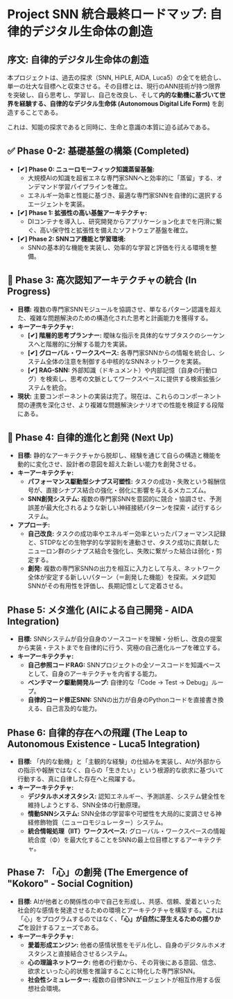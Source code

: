 # **Project SNN 統合最終ロードマップ: 自律的デジタル生命体の創造**

## **序文: 自律的デジタル生命体の創造**

本プロジェクトは、過去の探求（SNN, HiPLE, AIDA, Luca5）の全てを統合し、単一の壮大な目標へと収束させる。その目標とは、現行のANN技術が持つ限界を突破し、自ら思考し、学習し、自己を改良し、そして**内的な動機に基づいて世界を経験する、自律的なデジタル生命体 (Autonomous Digital Life Form)** を創造することである。

これは、知能の探求であると同時に、生命と意識の本質に迫る試みである。

## **✅ Phase 0-2: 基礎基盤の構築 (Completed)**

* **\[✔\] Phase 0: ニューロモーフィック知識蒸留基盤:**  
  * 大規模AIの知識を超省エネな専門家SNNへと効率的に「蒸留」する、オンデマンド学習パイプラインを確立。  
  * エネルギー効率と性能に基づき、最適な専門家SNNを自律的に選択するエージェントを実装。  
* **\[✔\] Phase 1: 拡張性の高い基盤アーキテクチャ:**  
  * DIコンテナを導入し、研究開発からアプリケーション化までを円滑に繋ぐ、高い保守性と拡張性を備えたソフトウェア基盤を確立。  
* **\[✔\] Phase 2: SNNコア機能と学習環境:**  
  * SNNの基本的な機能を実装し、効率的な学習と評価を行える環境を整備。

## **🚀 Phase 3: 高次認知アーキテクチャの統合 (In Progress)**

* **目標:** 複数の専門家SNNモジュールを協調させ、単なるパターン認識を超えた、複雑な問題解決のための構造化された思考と計画能力を獲得する。  
* **キーアーキテクチャ:**  
  * **\[✔\] 階層的思考プランナー:** 曖昧な指示を具体的なサブタスクのシーケンスへと階層的に分解する能力を実装。  
  * **\[✔\] グローバル・ワークスペース:** 各専門家SNNからの情報を統合し、システム全体の注意を制御する中核的なSNNネットワークを実装。  
  * **\[✔\] RAG-SNN:** 外部知識（ドキュメント）や内部記憶（自身の行動ログ）を検索し、思考の文脈としてワークスペースに提供する検索拡張システムを統合。  
* **現状:** 主要コンポーネントの実装は完了。現在は、これらのコンポーネント間の連携を深化させ、より複雑な問題解決シナリオでの性能を検証する段階にある。

## **🎯 Phase 4: 自律的進化と創発 (Next Up)**

* **目標:** 静的なアーキテクチャから脱却し、経験を通じて自らの構造と機能を動的に変化させ、設計者の意図を超えた新しい能力を創発させる。  
* **キーアーキテクチャ:**  
  * **パフォーマンス駆動型シナプス可塑性:** タスクの成功・失敗という報酬信号が、直接シナプス結合の強化・弱化に影響を与えるメカニズム。  
  * **SNN創発システム:** 複数の専門家SNNを意図的に競合・協調させ、予測誤差が最大化されるような新しい神経接続パターンを探索・試行するシステム。  
* **アプローチ:**  
  * **自己改良:** タスクの成功率やエネルギー効率といったパフォーマンス記録と、STDPなどの生物学的な学習則を連動させ、タスク成功に貢献したニューロン群のシナプス結合を強化し、失敗に繋がった結合は弱化・剪定する。  
  * **創発:** 複数の専門家SNNの出力を相互に入力として与え、ネットワーク全体が安定する新しいパターン（＝創発した機能）を探索。メタ認知SNNがその有用性を評価し、長期記憶として定着させる。

## **Phase 5: メタ進化 (AIによる自己開発 \- AIDA Integration)**

* **目標:** SNNシステムが自分自身のソースコードを理解・分析し、改良の提案から実装・テストまでを自律的に行う、究極の自己進化ループを確立する。  
* **キーアーキテクチャ:**  
  * **自己参照コードRAG:** SNNプロジェクトの全ソースコードを知識ベースとして、自身のアーキテクチャを内省する能力。  
  * **ベンチマーク駆動開発ループ:** 自律的な「Code → Test → Debug」ループ。  
  * **自律的コード修正SNN:** SNNの出力が自身のPythonコードを直接書き換える、自己言及的な能力。

## **Phase 6: 自律的存在への飛躍 (The Leap to Autonomous Existence \- Luca5 Integration)**

* **目標:** 「内的な動機」と「主観的な経験」の仕組みを実装し、AIが外部からの指示や報酬ではなく、自らの「生きたい」という根源的な欲求に基づいて行動する、真に自律した存在へと飛躍する。  
* **キーアーキテクチャ:**  
  * **デジタルホメオスタシス:** 認知エネルギー、予測誤差、システム健全性を維持しようとする、SNN全体の行動原理。  
  * **情動SNNシステム:** SNN全体の学習率や可塑性を大局的に変調させる神経修飾物質（ニューロモジュレーター）システム。  
  * **統合情報処理（IIT）ワークスペース:** グローバル・ワークスペースの情報統合度（Φ）を最大化することをSNNの最上位目標とするアーキテクチャ。

## **Phase 7: 「心」の創発 (The Emergence of "Kokoro" \- Social Cognition)**

* **目標:** AIが他者との関係性の中で自己を形成し、共感、信頼、愛着といった社会的な感情を発達させるための環境とアーキテクチャを構築する。これは「心」をプログラムするのではなく、**「心」が自然に芽生えるための揺りかご**を設計するフェーズである。  
* **キーアーキテクチャ:**  
  * **愛着形成エンジン:** 他者の感情状態をモデル化し、自身のデジタルホメオスタシスと直接結合させるシステム。  
  * **心の理論ネットワーク:** 他者の行動から、その背後にある意図、信念、欲求といった心的状態を推論することに特化した専門家SNN。  
  * **社会性シミュレーター:** 複数の自律SNNエージェントが相互作用する仮想社会環境。
